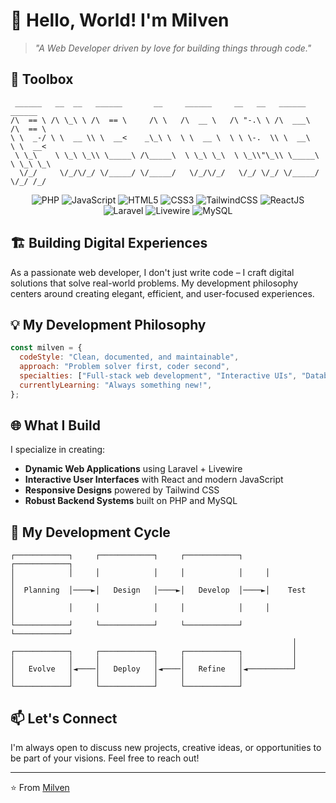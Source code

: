 # 👋 Hello, World! I'm Milven

> *"A Web Developer driven by love for building things through code."*

## 🧰 Toolbox

```
 ______   __  __   ______       __     ______     __   __   ______     ______    
/\  == \ /\ \_\ \ /\  == \     /\ \   /\  __ \   /\ "-.\ \ /\  ___\   /\  == \   
\ \  _-/ \ \  __ \\ \  __<    _\_\ \  \ \  __ \  \ \ \-.  \\ \  __\   \ \  __<   
 \ \_\    \ \_\ \_\\ \_____\ /\_____\  \ \_\ \_\  \ \_\\"\_\\ \_____\  \ \_\ \_\ 
  \/_/     \/_/\/_/ \/_____/ \/_____/   \/_/\/_/   \/_/ \/_/ \/_____/   \/_/ /_/ 
```

<div align="center">
  <img src="https://img.shields.io/badge/PHP-777BB4?style=for-the-badge&logo=php&logoColor=white" alt="PHP" />
  <img src="https://img.shields.io/badge/JavaScript-F7DF1E?style=for-the-badge&logo=javascript&logoColor=black" alt="JavaScript" />
  <img src="https://img.shields.io/badge/HTML5-E34F26?style=for-the-badge&logo=html5&logoColor=white" alt="HTML5" />
  <img src="https://img.shields.io/badge/CSS3-1572B6?style=for-the-badge&logo=css3&logoColor=white" alt="CSS3" />
  <img src="https://img.shields.io/badge/Tailwind_CSS-38B2AC?style=for-the-badge&logo=tailwind-css&logoColor=white" alt="TailwindCSS" />
  <img src="https://img.shields.io/badge/React-20232A?style=for-the-badge&logo=react&logoColor=61DAFB" alt="ReactJS" />
  <img src="https://img.shields.io/badge/Laravel-FF2D20?style=for-the-badge&logo=laravel&logoColor=white" alt="Laravel" />
  <img src="https://img.shields.io/badge/Livewire-FB70A9?style=for-the-badge&logo=livewire&logoColor=white" alt="Livewire" />
  <img src="https://img.shields.io/badge/MySQL-4479A1?style=for-the-badge&logo=mysql&logoColor=white" alt="MySQL" />
</div>

<!--
## 📊 GitHub Stats

<div align="center">
  <img src="https://github-readme-stats.vercel.app/api?username=milvenalbia&show_icons=true&count_private=true&theme=react&hide_border=true&bg_color=0D1117" alt="Milven's GitHub Stats" />
  <img src="https://github-readme-stats.vercel.app/api/top-langs/?username=milvenalbia&langs_count=8&count_private=true&layout=compact&theme=react&hide_border=true&bg_color=0D1117" alt="Milven's Top Languages" />
</div>
-->

## 🏗️ Building Digital Experiences

As a passionate web developer, I don't just write code – I craft digital solutions that solve real-world problems. My development philosophy centers around creating elegant, efficient, and user-focused experiences.

## 💡 My Development Philosophy

```js
const milven = {
  codeStyle: "Clean, documented, and maintainable",
  approach: "Problem solver first, coder second",
  specialties: ["Full-stack web development", "Interactive UIs", "Database optimization"],
  currentlyLearning: "Always something new!",
};
```

## 🌐 What I Build

I specialize in creating:

- **Dynamic Web Applications** using Laravel + Livewire
- **Interactive User Interfaces** with React and modern JavaScript
- **Responsive Designs** powered by Tailwind CSS
- **Robust Backend Systems** built on PHP and MySQL

## 🔄 My Development Cycle

```
┌────────────┐     ┌────────────┐     ┌────────────┐     ┌────────────┐
│            │     │            │     │            │     │            │
│  Planning  │────►│   Design   │────►│   Develop  │────►│    Test    │
│            │     │            │     │            │     │            │
└────────────┘     └────────────┘     └────────────┘     └────────────┘
                                                               │
┌────────────┐     ┌────────────┐     ┌────────────┐           │
│            │     │            │     │            │           │
│   Evolve   │◄────│   Deploy   │◄────│   Refine   │◄──────────┘
│            │     │            │     │            │
└────────────┘     └────────────┘     └────────────┘
```
<!--
## 🔥 Streak Stats

<div align="center">
  <img src="https://github-readme-streak-stats.herokuapp.com/?user=milven&theme=black-ice&hide_border=true&stroke=0000&background=0D1117" alt="Milven's Streak Stats" />
</div>
-->

## 📫 Let's Connect

I'm always open to discuss new projects, creative ideas, or opportunities to be part of your visions. Feel free to reach out!

---

⭐️ From [Milven](https://github.com/milvenalbia)
